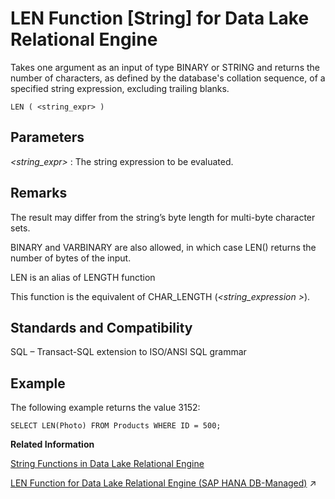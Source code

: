<!-- loioa55e08c884f210159d0cec6bce940d82 -->

# LEN Function \[String\] for Data Lake Relational Engine

Takes one argument as an input of type BINARY or STRING and returns the number of characters, as defined by the database's collation sequence, of a specified string expression, excluding trailing blanks.



```
LEN ( <string_expr> )
```



<a name="loioa55e08c884f210159d0cec6bce940d82__LEN_parm1"/>

## Parameters

 *<string\_expr\>*
 :   The string expression to be evaluated.

 

<a name="loioa55e08c884f210159d0cec6bce940d82__LEN_remarks1"/>

## Remarks

The result may differ from the string’s byte length for multi-byte character sets.

BINARY and VARBINARY are also allowed, in which case LEN\(\) returns the number of bytes of the input.

LEN is an alias of LENGTH function

This function is the equivalent of CHAR\_LENGTH \(*<string\_expression \>*\).



<a name="loioa55e08c884f210159d0cec6bce940d82__LEN_standards1"/>

## Standards and Compatibility

SQL – Transact-SQL extension to ISO/ANSI SQL grammar



<a name="loioa55e08c884f210159d0cec6bce940d82__LEN_example1"/>

## Example

The following example returns the value 3152:

```
SELECT LEN(Photo) FROM Products WHERE ID = 500;
```

**Related Information**  


[String Functions in Data Lake Relational Engine](string-functions-in-data-lake-relational-engine-a52d1d9.md "String functions perform conversion, extraction, or manipulation operations on strings, or return information about strings.")

[LEN Function for Data Lake Relational Engine (SAP HANA DB-Managed)](https://help.sap.com/viewer/a898e08b84f21015969fa437e89860c8/2023_1_QRC/en-US/a895aabb25c84638b38c77cd78d7ad00.html "Takes one argument as an input of type BINARY or STRING and returns the number of characters, as defined by the database&apos;s collation sequence, of a specified string expression, excluding trailing blanks.") :arrow_upper_right:


